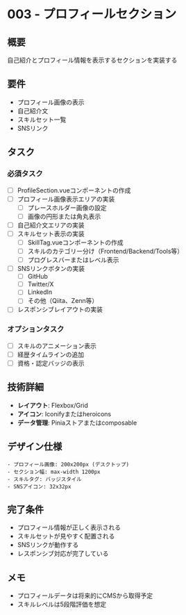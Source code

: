 # 003 - プロフィールセクション

## 概要
自己紹介とプロフィール情報を表示するセクションを実装する

## 要件
- プロフィール画像の表示
- 自己紹介文
- スキルセット一覧
- SNSリンク

## タスク

### 必須タスク
- [ ] ProfileSection.vueコンポーネントの作成
- [ ] プロフィール画像表示エリアの実装
  - [ ] プレースホルダー画像の設定
  - [ ] 画像の円形または角丸表示
- [ ] 自己紹介文エリアの実装
- [ ] スキルセット表示の実装
  - [ ] SkillTag.vueコンポーネントの作成
  - [ ] スキルのカテゴリー分け（Frontend/Backend/Tools等）
  - [ ] プログレスバーまたはレベル表示
- [ ] SNSリンクボタンの実装
  - [ ] GitHub
  - [ ] Twitter/X
  - [ ] LinkedIn
  - [ ] その他（Qiita、Zenn等）
- [ ] レスポンシブレイアウトの実装

### オプションタスク
- [ ] スキルのアニメーション表示
- [ ] 経歴タイムラインの追加
- [ ] 資格・認定バッジの表示

## 技術詳細
- **レイアウト**: Flexbox/Grid
- **アイコン**: Iconifyまたはheroicons
- **データ管理**: Piniaストアまたはcomposable

## デザイン仕様
```
- プロフィール画像: 200x200px (デスクトップ)
- セクション幅: max-width 1200px
- スキルタグ: バッジスタイル
- SNSアイコン: 32x32px
```

## 完了条件
- プロフィール情報が正しく表示される
- スキルセットが見やすく配置される
- SNSリンクが動作する
- レスポンシブ対応が完了している

## メモ
- プロフィールデータは将来的にCMSから取得予定
- スキルレベルは5段階評価を想定